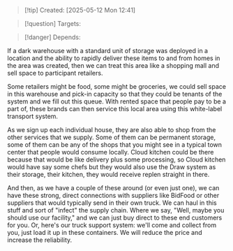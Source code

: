 
>[!tip] Created: [2025-05-12 Mon 12:41]

>[!question] Targets: 

>[!danger] Depends: 

If a dark warehouse with a standard unit of storage was deployed in a location and the ability to rapidly deliver these items to and from homes in the area was created, then we can treat this area like a shopping mall and sell space to participant retailers.

Some retailers might be food, some might be groceries, we could sell space in this warehouse and pick-in capacity so that they could be tenants of the system and we fill out this queue. With rented space that people pay to be a part of, these brands can then service this local area using this white-label transport system.

As we sign up each individual house, they are also able to shop from the other services that we supply. Some of them can be permanent storage, some of them can be any of the shops that you might see in a typical town center that people would consume locally. Cloud kitchen could be there because that would be like delivery plus some processing, so Cloud kitchen would have say some chefs but they would also use the Draw system as their storage, their kitchen, they would receive replen straight in there. 

And then, as we have a couple of these around (or even just one), we can have these strong, direct connections with suppliers like BidFood or other suppliers that would typically send in their own truck. We can haul in this stuff and sort of "infect" the supply chain. Where we say, "Well, maybe you should use our facility," and we can just buy direct to these end customers for you. Or, here's our truck support system: we'll come and collect from you, just load it up in these containers. We will reduce the price and increase the reliability. 

